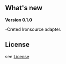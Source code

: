 
## What's new ##

**Version 0.1.0**

-Creted Ironsource adapter.

## License ##

see [License](LICENSE.md)
